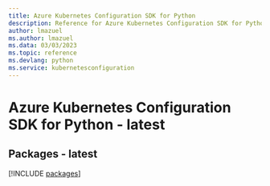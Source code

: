 ```yaml
---
title: Azure Kubernetes Configuration SDK for Python
description: Reference for Azure Kubernetes Configuration SDK for Python
author: lmazuel
ms.author: lmazuel
ms.data: 03/03/2023
ms.topic: reference
ms.devlang: python
ms.service: kubernetesconfiguration
---
```

# Azure Kubernetes Configuration SDK for Python - latest
## Packages - latest
[!INCLUDE [packages](kubernetes-configuration-index.md)]